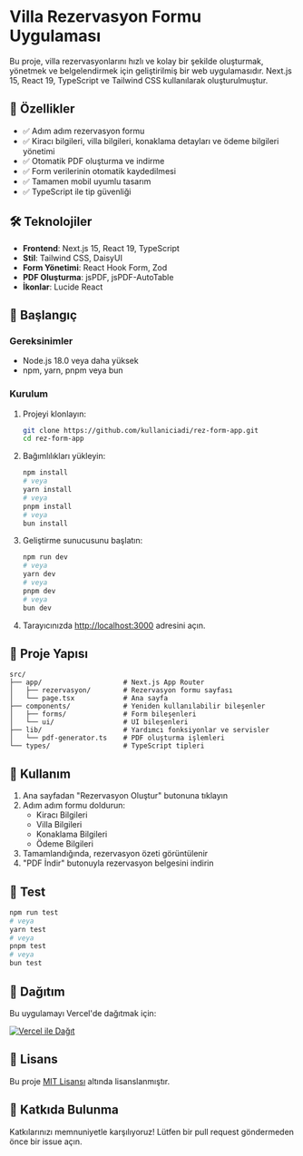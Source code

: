 # Villa Rezervasyon Formu Uygulaması

Bu proje, villa rezervasyonlarını hızlı ve kolay bir şekilde oluşturmak, yönetmek ve belgelendirmek için geliştirilmiş bir web uygulamasıdır. Next.js 15, React 19, TypeScript ve Tailwind CSS kullanılarak oluşturulmuştur.

## 🚀 Özellikler

- ✅ Adım adım rezervasyon formu
- ✅ Kiracı bilgileri, villa bilgileri, konaklama detayları ve ödeme bilgileri yönetimi
- ✅ Otomatik PDF oluşturma ve indirme
- ✅ Form verilerinin otomatik kaydedilmesi
- ✅ Tamamen mobil uyumlu tasarım
- ✅ TypeScript ile tip güvenliği

## 🛠️ Teknolojiler

- **Frontend**: Next.js 15, React 19, TypeScript
- **Stil**: Tailwind CSS, DaisyUI
- **Form Yönetimi**: React Hook Form, Zod
- **PDF Oluşturma**: jsPDF, jsPDF-AutoTable
- **İkonlar**: Lucide React

## 🚀 Başlangıç

### Gereksinimler

- Node.js 18.0 veya daha yüksek
- npm, yarn, pnpm veya bun

### Kurulum

1. Projeyi klonlayın:
   ```bash
   git clone https://github.com/kullaniciadi/rez-form-app.git
   cd rez-form-app
   ```

2. Bağımlılıkları yükleyin:
   ```bash
   npm install
   # veya
   yarn install
   # veya
   pnpm install
   # veya
   bun install
   ```

3. Geliştirme sunucusunu başlatın:
   ```bash
   npm run dev
   # veya
   yarn dev
   # veya
   pnpm dev
   # veya
   bun dev
   ```

4. Tarayıcınızda [http://localhost:3000](http://localhost:3000) adresini açın.

## 📁 Proje Yapısı

```
src/
├── app/                    # Next.js App Router
│   ├── rezervasyon/        # Rezervasyon formu sayfası
│   └── page.tsx            # Ana sayfa
├── components/             # Yeniden kullanılabilir bileşenler
│   ├── forms/              # Form bileşenleri
│   └── ui/                 # UI bileşenleri
├── lib/                    # Yardımcı fonksiyonlar ve servisler
│   └── pdf-generator.ts    # PDF oluşturma işlemleri
└── types/                  # TypeScript tipleri
```

## 📝 Kullanım

1. Ana sayfadan "Rezervasyon Oluştur" butonuna tıklayın
2. Adım adım formu doldurun:
   - Kiracı Bilgileri
   - Villa Bilgileri
   - Konaklama Bilgileri
   - Ödeme Bilgileri
3. Tamamlandığında, rezervasyon özeti görüntülenir
4. "PDF İndir" butonuyla rezervasyon belgesini indirin

## 🧪 Test

```bash
npm run test
# veya
yarn test
# veya
pnpm test
# veya
bun test
```

## 🚀 Dağıtım

Bu uygulamayı Vercel'de dağıtmak için:

[![Vercel ile Dağıt](https://vercel.com/button)](https://vercel.com/new/clone?repository-url=https%3A%2F%2Fgithub.com%2Fkullaniciadi%2Frez-form-app)

## 📄 Lisans

Bu proje [MIT Lisansı](LICENSE) altında lisanslanmıştır.

## 🤝 Katkıda Bulunma

Katkılarınızı memnuniyetle karşılıyoruz! Lütfen bir pull request göndermeden önce bir issue açın.
